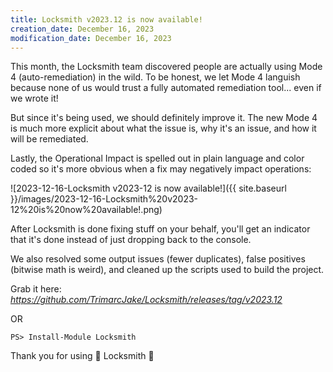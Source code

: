 ```yaml
---
title: Locksmith v2023.12 is now available!
creation_date: December 16, 2023
modification_date: December 16, 2023
---
```

This month, the Locksmith team discovered people are actually using Mode 4 (auto-remediation) in the wild. To be honest, we let Mode 4 languish because none of us would trust a fully automated remediation tool... even if we wrote it!

But since it's being used, we should definitely improve it. The new Mode 4 is much more explicit about what the issue is, why it's an issue, and how it will be remediated.

Lastly, the Operational Impact is spelled out in plain language and color coded so it's more obvious when a fix may negatively impact operations:

![2023-12-16-Locksmith v2023-12 is now available!]({{ site.baseurl }}/images/2023-12-16-Locksmith%20v2023-12%20is%20now%20available!.png)

After Locksmith is done fixing stuff on your behalf, you'll get an indicator that it's done instead of just dropping back to the console.

We also resolved some output issues (fewer duplicates), false positives (bitwise math is weird), and cleaned up the scripts used to build the project.

Grab it here: _https://github.com/TrimarcJake/Locksmith/releases/tag/v2023.12_

OR

`PS> Install-Module Locksmith`

Thank you for using 💜 Locksmith 💜

